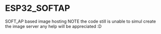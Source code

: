 # ESP32_SOFTAP
SOFT_AP based image hosting
NOTE the code still is unable to simul create the image server any help will be appreciated :D

